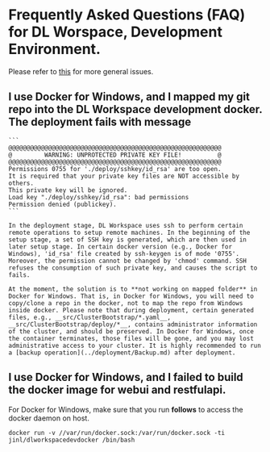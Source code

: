 # Frequently Asked Questions (FAQ) for DL Worspace, Development Environment.  

Please refer to [this](../knownissues/Readme.md) for more general issues. 

## I use Docker for Windows, and I mapped my git repo into the DL Workspace development docker. The deployment fails with message 

    ```
    @@@@@@@@@@@@@@@@@@@@@@@@@@@@@@@@@@@@@@@@@@@@@@@@@@@@@@@@@@@
    @         WARNING: UNPROTECTED PRIVATE KEY FILE!          @
    @@@@@@@@@@@@@@@@@@@@@@@@@@@@@@@@@@@@@@@@@@@@@@@@@@@@@@@@@@@
    Permissions 0755 for './deploy/sshkey/id_rsa' are too open.
    It is required that your private key files are NOT accessible by others.
    This private key will be ignored.
    Load key "./deploy/sshkey/id_rsa": bad permissions
    Permission denied (publickey).
    ```

    In the deployment stage, DL Workspace uses ssh to perform certain remote operations to setup remote machines. In the beginning of the setup stage, a set of SSH key is generated, which are then used in later setup stage. In certain docker version (e.g., Docker for Windows), 'id_rsa' file created by ssh-keygen is of mode '0755'. Moreover, the permission cannot be changed by 'chmod' command. SSH refuses the consumption of such private key, and causes the script to fails. 

    At the moment, the solution is to **not working on mapped folder** in Docker for Windows. That is, in Docker for Windows, you will need to copy/clone a repo in the docker, not to map the repo from Windows inside docker. Please note that during deployment, certain generated files, e.g., __src/ClusterBootstrap/*.yaml__, __src/ClusterBootstrap/deploy/*__, contains administrator information of the cluster, and should be preserved. In Docker for Windows, once the container terminates, those files will be gone, and you may lost administrative access to your cluster. It is highly recommended to run a [backup operation](../deployment/Backup.md) after deployment. 

## I use Docker for Windows, and I failed to build the docker image for webui and restfulapi. 

  For Docker for Windows, make sure that you run __follows__ to access the docker daemon on host. 

  ```
  docker run -v //var/run/docker.sock:/var/run/docker.sock -ti jinl/dlworkspacedevdocker /bin/bash
  ```